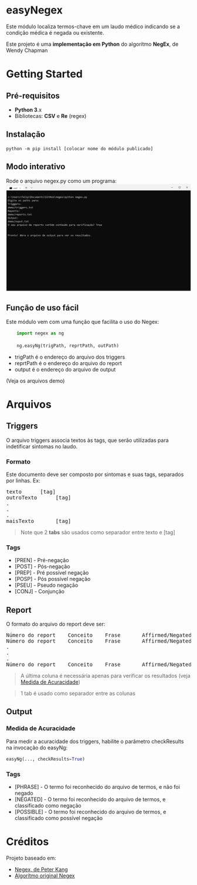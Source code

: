 # easyNegex
Este módulo localiza termos-chave em um laudo médico indicando se a condição médica é negada ou existente.

Este projeto é uma **implementação em Python** do algorítmo **NegEx**, de Wendy Chapman

# Getting Started
## Pré-requisitos
- **Python 3**.x
- Bibliotecas: **CSV** e **Re** (regex)

## Instalação
```
python -m pip install [colocar nome do módulo publicado]
```

## Modo interativo
Rode o arquivo negex.py como um programa:
![Intruções para modo interativo](demoInterativo.jpeg)

## Função de uso fácil
Este módulo vem com uma função que facilita o uso do Negex:
```python
    import negex as ng

    ng.easyNg(trigPath, reprtPath, outPath)
```
- trigPath é o endereço do arquivo dos triggers
- reprtPath é o endereço do arquivo do report
- output é o endereço do arquivo de output

(Veja os arquivos demo)

# Arquivos

## Triggers
O arquivo triggers associa textos às tags, que serão utilizadas para indetificar sintomas no laudo.
### Formato
Este documento deve ser composto por sintomas e suas tags, separados por linhas. Ex:
<pre>texto      [tag]
outroTexto      [tag]
.
.
.
maisTexto       [tag]</pre> 
> Note que 2 <strong>tabs</strong> são usados como separador entre texto e [tag]


### Tags
- [PREN] - Pré-negação
- [POST] - Pós-negação
- [PREP] - Pré possível negação
- [POSP] - Pós possível negação
- [PSEU] - Pseudo negação
- [CONJ] - Conjunção

## Report
O formato do arquivo do report deve ser:
<pre>
Número do report    Conceito    Frase       Affirmed/Negated
Número do report    Conceito    Frase       Affirmed/Negated
.
.
.
Número do report    Conceito    Frase       Affirmed/Negated
</pre>
>A última coluna é necessária apenas para verificar os resultados (veja [Medida de Acuracidade](https://github.com/fuchsfelipel/easyNegex#medida-de-acuracidade))

> 1 tab é usado como separador entre as colunas

## Output
### Medida de Acuracidade
Para medir a acuracidade dos triggers, habilite o parâmetro checkResults na invocação do easyNg:
```python
easyNg(..., checkResults=True)
```

### Tags
- [PHRASE] - O termo foi reconhecido do arquivo de termos, e não foi negado
- [NEGATED] - O termo foi reconhecido do arquivo de termos, e classificado como negação
- [POSSIBLE] - O termo foi reconhecido do arquivo de termos, e classificado como possível negação

# Créditos
Projeto baseado em:
- [Negex, de Peter Kang](https://github.com/chapmanbe/negex/tree/master/negex.python)
- [Algorítmo original Negex](http://www.dbmi.pitt.edu/chapman/NegEx.html)
